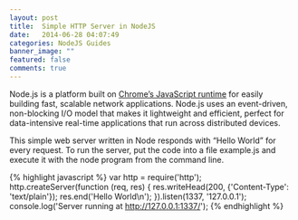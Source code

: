 ```yaml
---
layout: post
title:  Simple HTTP Server in NodeJS
date:   2014-06-28 04:07:49
categories: NodeJS Guides
banner_image: ""
featured: false
comments: true
---
```


Node.js is a platform built on [Chrome’s JavaScript runtime](http://code.google.com/p/v8/) for easily building fast, scalable network applications. Node.js uses an event-driven, non-blocking I/O model that makes it lightweight and efficient, perfect for data-intensive real-time applications that run across distributed devices.

<!--more-->

This simple web server written in Node responds with “Hello World” for every request. To run the server, put the code into a file example.js and execute it with the node program from the command line.

{% highlight javascript %}
var http = require('http');
http.createServer(function (req, res) {
    res.writeHead(200, {'Content-Type': 'text/plain'});
    res.end('Hello World\n');
}).listen(1337, '127.0.0.1');
console.log('Server running at http://127.0.0.1:1337/');
{% endhighlight %}